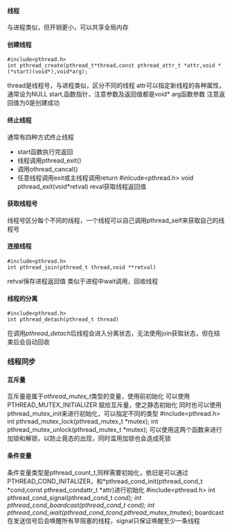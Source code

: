 #### 线程
与进程类似，但开销更小，可以共享全局内存

#### 创建线程
    #include<pthread.h>
    int pthread_create(pthread_t*thread,const pthread_attr_t *attr,void *(*start)(void*),void*arg);
thread是线程号，与进程类似，区分不同的线程
attr可以指定新线程的各种属性，通常设为NULL
start,函数指针，注意参数及返回值都是void*
arg函数参数
注意返回值为0是创建成功

#### 终止线程
通常有四种方式终止线程
+ start函数执行完返回
+ 线程调用pthread_exit()
+ 调用othread_cancal()
+ 任意线程调用exit或主线程调用return
    #inlcude<pthread.h>
    void pthread_exit(void*retval)
reval获取线程返回值

#### 获取线程号
线程号区分每个不同的线程，一个线程可以自己调用pthread_self来获取自己的线程号

#### 连接线程
    #include<pthread.h>
    int pthread_join(pthread_t thread,void **retval)
retval保存进程返回值
类似于进程中wait调用，回收线程
 
#### 线程的分离
    #include<pthread.h>
    int pthread_detach(pthread_t thread)
在调用*pthread_detach*后线程会进入分离状态，无法使用join获取状态，但在结束后会自动回收

### 线程同步

#### 互斥量
互斥量是属于*othread_mutex_t*类型的变量，使用前初始化
可以使用PTHREAD_MUTEX_INITIALIZER 赋给互斥量，使之静态初始化
同时也可以使用pthread_mutex_init来进行初始化，可以指定不同的类型
    #include<pthread.h>
    int pthread_mutex_lock(pthread_mutex_t *mutex);
    int pthread_mutex_unlock(pthread_mutex_t *mutex);
可以使用这两个函数来进行加锁和解锁，以防止竟态的出现，同时滥用加锁也会造成死锁

#### 条件变量
条件变量类型是pthread_count_t,同样需要初始化，依旧是可以通过PTHREAD_COND_INITALIZER，和*pthread_cond_init(pthread_cond_t *cond,const pthread_condattr_t *attr)进行初始化
    #include<pthread.h>
    int pthread_cond_signal(pthread_cond_t *cond);
    int pthread_cond_boardcast(pthread_cond_t *cond);
    int pthread_cond_wait(pthread_cond_t*cond,pthread_mutex_t*mutex);
boardcast在发送信号后会唤醒所有早阻塞的线程，signal只保证唤醒至少一条线程